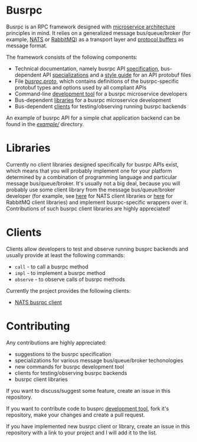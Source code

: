 # Busrpc

Busrpc is an RPC framework designed with [microservice architecture](https://en.wikipedia.org/wiki/Microservices) principles in mind. It relies on a generalized message bus/queue/broker (for example, [NATS](https://nats.io/) or [RabbitMQ](https://rabbitmq.com/)) as a transport layer and [protocol buffers](https://developers.google.com/protocol-buffers) as message format.

The framework consists of the following components:
* Technical documentation, namely busrpc API [specification](busrpc.md), bus-dependent API [specializations](busrpc.md#specializations) and a [style guide](style.md) for an API protobuf files
* File [*busrpc.proto*](proto/busrpc.proto), which contains definitions of the busrpc-specific protobuf types and options used by all compliant APIs
* Command-line [development tool](https://github.com/pananton/busrpc-devtool) for a busrpc microservice developers
* Bus-dependent [libraries](#libraries) for a busrpc microservice development
* Bus-dependent [clients](#clients) for testing/observing running busrpc backends

An example of busrpc API for a simple chat application backend can be found in the [*example/*](example) directory.

# Libraries

Currently no client libraries designed specifically for busrpc APIs exist, which means that you will probably implement one for your platform determined by a combination of programming language and particular message bus/queue/broker. It's usually not a big deal, because you will probably use some client library from the message bus/queue/broker developer (for example, see [here](https://nats.io/download/#nats-clients) for NATS client libraries or [here](https://www.rabbitmq.com/devtools.html) for RabbitMQ client libraries) and implement busrpc-specific wrappers over it. Contributions of such busrpc client libraries are highly appreciated!

# Clients

Clients allow developers to test and observe running busprc backends and usually provide at least the following commands:
* `call` - to call a busrpc method
* `impl` - to implement a busrpc method
* `observe` - to observe calls of busrpc methods

Currently the project provides the following clients:
* [NATS busrpc client](https://github.com/pananton/busrpc-nats-cli)

# Contributing

Any contributions are highly appreciated:
* suggestions to the busrpc specification
* specializations for various message bus/queue/broker techonologies
* new commands for busrpc development tool
* clients for testing/observing busrpc backends
* busrpc client libraries

If you want to discuss/suggest some feature, create an issue in this repository.

If you want to contribute code to busprc [development tool](https://github.com/pananton/busrpc-devtool), fork it's repository, make your changes and create a pull request.

If you have implemented new busrpc client or library, create an issue in this repository with a link to your project and I will add it to the list.
